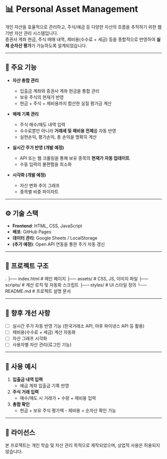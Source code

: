 # 📊 Personal Asset Management

개인 자산을 효율적으로 관리하고, 주식/예금 등 다양한 자산의 흐름을 추적하기 위한 웹 기반 자산 관리 시스템입니다.  
증권사 계좌 현금, 주식 매매 내역, 제비용(수수료 + 세금) 등을 종합적으로 반영하여 **실제 순자산 평가**가 가능하도록 설계되었습니다.

---

## 🚀 주요 기능

- **자산 총합 관리**
  - 입출금 계좌와 증권사 계좌 현금을 통합 관리
  - 보유 주식의 현재가 반영
  - 현금 + 주식 + 제비용까지 합산한 실질 평가금 계산

- **매매 기록 관리**
  - 주식 매수/매도 내역 입력
  - 수수료뿐만 아니라 **거래세 및 제비용 전체**를 자동 반영
  - 실현손익, 평가손익, 총 손익을 명확히 계산

- **실시간 주가 반영 (개발 예정)**
  - API 또는 웹 크롤링을 통해 보유 종목의 **현재가 자동 업데이트**
  - 수동 입력의 불편함을 최소화

- **시각화 (개발 예정)**
  - 자산 변화 추이 그래프
  - 종목별 비중 파이차트

---

## ⚙️ 기술 스택

- **Frontend**: HTML, CSS, JavaScript  
- **배포**: GitHub Pages  
- **데이터 관리**: Google Sheets / LocalStorage  
- **(추가 예정)**: Open API 연동을 통한 주가 자동 갱신

---

## 📂 프로젝트 구조

.
├── index.html # 메인 페이지
├── assets/ # CSS, JS, 이미지 파일
├── scripts/ # 계산 로직 및 자동화 스크립트
├── styles/ # UI 스타일 정의
└── README.md # 프로젝트 설명 문서

---

## 📌 향후 개선 사항

- [ ] 실시간 주가 자동 반영 기능 (한국거래소 API, 야후 파이낸스 API 등 활용)
- [ ] 제비용(수수료 + 세금) 계산 자동화
- [ ] 자산 그래프 시각화
- [ ] 사용자별 자산 관리(로그인 기능)

---

## 📝 사용 예시

1. **입출금 내역 입력**
   - 예금 계좌 입출금 기록 반영
2. **주식 거래 입력**
   - 매수/매도 시 거래가 + 수량 + 제비용 입력
3. **총합 확인**
   - 현금 + 보유 주식 평가액 - 제비용 = 순자산 확인 가능

---

## 📄 라이선스

본 프로젝트는 개인 학습 및 자산 관리 목적으로 제작되었으며, 상업적 사용은 허용되지 않습니다.
